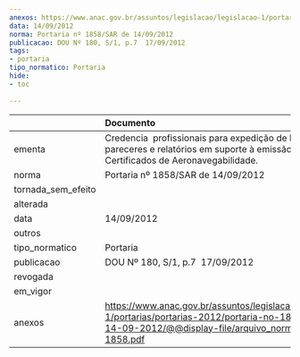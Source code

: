 ```yaml
---
anexos: https://www.anac.gov.br/assuntos/legislacao/legislacao-1/portarias/portarias-2012/portaria-no-1858-sar-de-14-09-2012/@@display-file/arquivo_norma/PA2012-1858.pdf
data: 14/09/2012
norma: Portaria nº 1858/SAR de 14/09/2012
publicacao: DOU Nº 180, S/1, p.7  17/09/2012
tags:
- portaria
tipo_normatico: Portaria
hide: 
- toc 
 
---
```


|                    | Documento                                                                                                                                                         |
|:-------------------|:------------------------------------------------------------------------------------------------------------------------------------------------------------------|
| ementa             | Credencia  profissionais para expedição de laudos, pareceres e relatórios em suporte à emissão de Certificados de Aeronavegabilidade.                             |
| norma              | Portaria nº 1858/SAR de 14/09/2012                                                                                                                                |
| tornada_sem_efeito |                                                                                                                                                                   |
| alterada           |                                                                                                                                                                   |
| data               | 14/09/2012                                                                                                                                                        |
| outros             |                                                                                                                                                                   |
| tipo_normatico     | Portaria                                                                                                                                                          |
| publicacao         | DOU Nº 180, S/1, p.7  17/09/2012                                                                                                                                  |
| revogada           |                                                                                                                                                                   |
| em_vigor           |                                                                                                                                                                   |
| anexos             | https://www.anac.gov.br/assuntos/legislacao/legislacao-1/portarias/portarias-2012/portaria-no-1858-sar-de-14-09-2012/@@display-file/arquivo_norma/PA2012-1858.pdf |